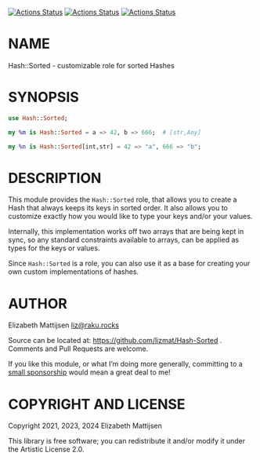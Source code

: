 [![Actions Status](https://github.com/lizmat/Hash-Sorted/actions/workflows/linux.yml/badge.svg)](https://github.com/lizmat/Hash-Sorted/actions) [![Actions Status](https://github.com/lizmat/Hash-Sorted/actions/workflows/macos.yml/badge.svg)](https://github.com/lizmat/Hash-Sorted/actions) [![Actions Status](https://github.com/lizmat/Hash-Sorted/actions/workflows/windows.yml/badge.svg)](https://github.com/lizmat/Hash-Sorted/actions)

NAME
====

Hash::Sorted - customizable role for sorted Hashes

SYNOPSIS
========

```raku
use Hash::Sorted;

my %m is Hash::Sorted = a => 42, b => 666;  # [str,Any]

my %n is Hash::Sorted[int,str] = 42 => "a", 666 => "b";
```

DESCRIPTION
===========

This module provides the `Hash::Sorted` role, that allows you to create a Hash that always keeps its keys in sorted order. It also allows you to customize exactly how you would like to type your keys and/or your values.

Internally, this implementation works off two arrays that are being kept in sync, so any standard constraints available to arrays, can be applied as types for the keys or values.

Since `Hash::Sorted` is a role, you can also use it as a base for creating your own custom implementations of hashes.

AUTHOR
======

Elizabeth Mattijsen <liz@raku.rocks>

Source can be located at: https://github.com/lizmat/Hash-Sorted . Comments and Pull Requests are welcome.

If you like this module, or what I’m doing more generally, committing to a [small sponsorship](https://github.com/sponsors/lizmat/) would mean a great deal to me!

COPYRIGHT AND LICENSE
=====================

Copyright 2021, 2023, 2024 Elizabeth Mattijsen

This library is free software; you can redistribute it and/or modify it under the Artistic License 2.0.

